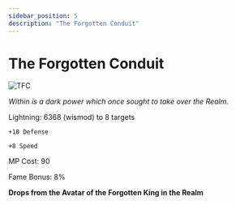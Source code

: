 ```yaml
---
sidebar_position: 5
description: "The Forgotten Conduit"
---
```


# The Forgotten Conduit

![TFC](https://cdn.discordapp.com/attachments/953134990428868629/1029583166811426957/forgottencond.png)

<i>Within is a dark power which once sought to take over the Realm.</i>

Lightning: 6368 (wismod) to 8 targets

    +10 Defense

    +8 Speed

MP Cost: 90

Fame Bonus: 8%

**Drops from the Avatar of the Forgotten King in the Realm**
